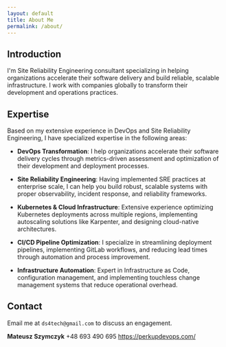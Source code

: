 ```yaml
---
layout: default
title: About Me
permalink: /about/
---
```


## Introduction

I'm Site Reliability Engineering consultant specializing in helping organizations accelerate their software delivery and build reliable, scalable infrastructure. I work with companies globally to transform their development and operations practices.

## Expertise

Based on my extensive experience in DevOps and Site Reliability Engineering, I have specialized expertise in the following areas:

* **DevOps Transformation**: I help organizations accelerate their software delivery cycles through metrics-driven assessment and optimization of their development and deployment processes.

* **Site Reliability Engineering**: Having implemented SRE practices at enterprise scale, I can help you build robust, scalable systems with proper observability, incident response, and reliability frameworks.

* **Kubernetes & Cloud Infrastructure**: Extensive experience optimizing Kubernetes deployments across multiple regions, implementing autoscaling solutions like Karpenter, and designing cloud-native architectures.

* **CI/CD Pipeline Optimization**: I specialize in streamlining deployment pipelines, implementing GitLab workflows, and reducing lead times through automation and process improvement.

* **Infrastructure Automation**: Expert in Infrastructure as Code, configuration management, and implementing touchless change management systems that reduce operational overhead.


## Contact

Email me at `ds4tech@gmail.com` to discuss an engagement.

**Mateusz Szymczyk**
+48 693 490 695
https://perkupdevops.com/